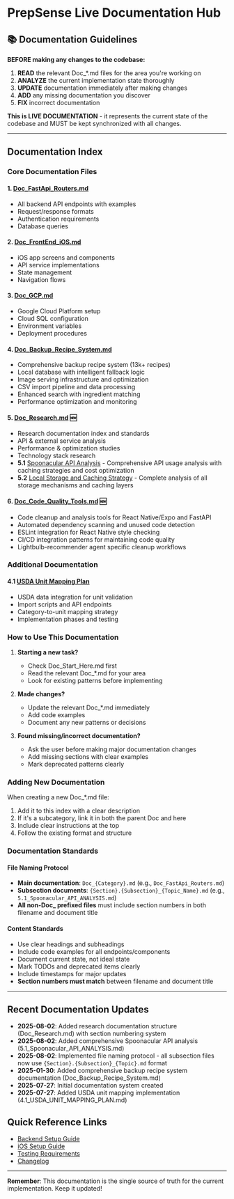 # PrepSense Live Documentation Hub

## 📚 Documentation Guidelines

**BEFORE making any changes to the codebase:**
1. **READ** the relevant Doc_*.md files for the area you're working on
2. **ANALYZE** the current implementation state thoroughly
3. **UPDATE** documentation immediately after making changes
4. **ADD** any missing documentation you discover
5. **FIX** incorrect documentation

**This is LIVE DOCUMENTATION** - it represents the current state of the codebase and MUST be kept synchronized with all changes.

---

## Documentation Index

### Core Documentation Files

#### 1. **[Doc_FastApi_Routers.md](./Doc_FastApi_Routers.md)** 
   - All backend API endpoints with examples
   - Request/response formats
   - Authentication requirements
   - Database queries

#### 2. **[Doc_FrontEnd_iOS.md](./Doc_FrontEnd_iOS.md)**
   - iOS app screens and components
   - API service implementations
   - State management
   - Navigation flows

#### 3. **[Doc_GCP.md](./Doc_GCP.md)**
   - Google Cloud Platform setup
   - Cloud SQL configuration
   - Environment variables
   - Deployment procedures

#### 4. **[Doc_Backup_Recipe_System.md](./Doc_Backup_Recipe_System.md)** 
   - Comprehensive backup recipe system (13k+ recipes)
   - Local database with intelligent fallback logic
   - Image serving infrastructure and optimization
   - CSV import pipeline and data processing
   - Enhanced search with ingredient matching
   - Performance optimization and monitoring

#### 5. **[Doc_Research.md](./Doc_Research.md)** 🆕
   - Research documentation index and standards
   - API & external service analysis
   - Performance & optimization studies
   - Technology stack research
   - **5.1** [Spoonacular API Analysis](./5.1_Spoonacular_API_ANALYSIS.md) - Comprehensive API usage analysis with caching strategies and cost optimization
   - **5.2** [Local Storage and Caching Strategy](./5.2_Local_Storage_and_Caching_Strategy.md) - Complete analysis of all storage mechanisms and caching layers

#### 6. **[Doc_Code_Quality_Tools.md](./Doc_Code_Quality_Tools.md)** 🆕
   - Code cleanup and analysis tools for React Native/Expo and FastAPI
   - Automated dependency scanning and unused code detection
   - ESLint integration for React Native style checking
   - CI/CD integration patterns for maintaining code quality
   - Lightbulb-recommender agent specific cleanup workflows

### Additional Documentation

#### 4.1 **[USDA Unit Mapping Plan](./4.1_USDA_UNIT_MAPPING_PLAN.md)**
   - USDA data integration for unit validation
   - Import scripts and API endpoints
   - Category-to-unit mapping strategy
   - Implementation phases and testing

### How to Use This Documentation

1. **Starting a new task?** 
   - Check Doc_Start_Here.md first
   - Read the relevant Doc_*.md for your area
   - Look for existing patterns before implementing

2. **Made changes?**
   - Update the relevant Doc_*.md immediately
   - Add code examples
   - Document any new patterns or decisions

3. **Found missing/incorrect documentation?**
   - Ask the user before making major documentation changes
   - Add missing sections with clear examples
   - Mark deprecated patterns clearly

### Adding New Documentation

When creating a new Doc_*.md file:
1. Add it to this index with a clear description
2. If it's a subcategory, link it in both the parent Doc and here
3. Include clear instructions at the top
4. Follow the existing format and structure

### Documentation Standards

#### File Naming Protocol
- **Main documentation**: `Doc_{Category}.md` (e.g., `Doc_FastApi_Routers.md`)
- **Subsection documents**: `{Section}.{Subsection}_{Topic_Name}.md` (e.g., `5.1_Spoonacular_API_ANALYSIS.md`)
- **All non-Doc_ prefixed files** must include section numbers in both filename and document title

#### Content Standards
- Use clear headings and subheadings
- Include code examples for all endpoints/components
- Document current state, not ideal state
- Mark TODOs and deprecated items clearly
- Include timestamps for major updates
- **Section numbers must match** between filename and document title

---

## Recent Documentation Updates

- **2025-08-02**: Added research documentation structure (Doc_Research.md) with section numbering system
- **2025-08-02**: Added comprehensive Spoonacular API analysis (5.1_Spoonacular_API_ANALYSIS.md)
- **2025-08-02**: Implemented file naming protocol - all subsection files now use `{Section}.{Subsection}_{Topic}.md` format
- **2025-01-30**: Added comprehensive backup recipe system documentation (Doc_Backup_Recipe_System.md)
- **2025-07-27**: Initial documentation system created
- **2025-07-27**: Added USDA unit mapping implementation (4.1_USDA_UNIT_MAPPING_PLAN.md)

## Quick Reference Links

- [Backend Setup Guide](./BACKEND_SETUP_GUIDE.md)
- [iOS Setup Guide](./IOS_SETUP_GUIDE.md)
- [Testing Requirements](./TESTING_REQUIREMENTS.md)
- [Changelog](./CHANGELOG.md)

---

**Remember**: This documentation is the single source of truth for the current implementation. Keep it updated!

<!-- AUTO‑DOC‑MAINTAINER: Doc_Start_Here -->
<!-- END -->